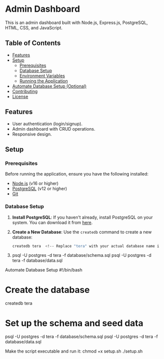 # Admin Dashboard

This is an admin dashboard built with Node.js, Express.js, PostgreSQL, HTML, CSS, and JavaScript.

## Table of Contents
- [Features](#features)
- [Setup](#setup)
  - [Prerequisites](#prerequisites)
  - [Database Setup](#database-setup)
  - [Environment Variables](#environment-variables)
  - [Running the Application](#running-the-application)
- [Automate Database Setup (Optional)](#automate-database-setup-optional)
- [Contributing](#contributing)
- [License](#license)

## Features
- User authentication (login/signup).
- Admin dashboard with CRUD operations.
- Responsive design.

## Setup

### Prerequisites
Before running the application, ensure you have the following installed:
- [Node.js](https://nodejs.org/) (v16 or higher)
- [PostgreSQL](https://www.postgresql.org/) (v12 or higher)
- [Git](https://git-scm.com/)

### Database Setup
1. **Install PostgreSQL**: If you haven't already, install PostgreSQL on your system. You can download it from [here](https://www.postgresql.org/download/).

2. **Create a New Database**:
   Use the `createdb` command to create a new database:
   ```bash
   createdb tera  <!-- Replace "tera" with your actual database name if different -->


3. psql -U postgres -d tera -f database/schema.sql
psql -U postgres -d tera -f database/data.sql  <!-- Optional: Only if you have a data.sql file -->



Automate Database Setup
#!/bin/bash

# Create the database
createdb tera

# Set up the schema and seed data
psql -U postgres -d tera -f database/schema.sql
psql -U postgres -d tera -f database/data.sql

Make the script executable and run it:
chmod +x setup.sh
./setup.sh

